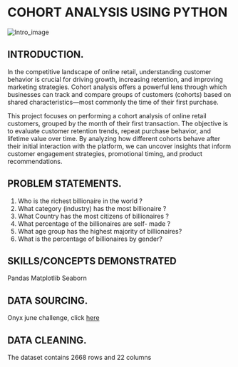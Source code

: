 # COHORT ANALYSIS USING PYTHON
![Intro_image](https://github.com/Temperance-Godwin/Forbes-world-billionaires-2022/assets/156975460/6b1c6980-f20b-43d6-b25e-ec66278e1312)

## INTRODUCTION.
In the competitive landscape of online retail, understanding customer behavior is crucial for driving growth, increasing retention, and improving marketing strategies. Cohort analysis offers a powerful lens through which businesses can track and compare groups of customers (cohorts) based on shared characteristics—most commonly the time of their first purchase.

This project focuses on performing a cohort analysis of online retail customers, grouped by the month of their first transaction. The objective is to evaluate customer retention trends, repeat purchase behavior, and lifetime value over time. By analyzing how different cohorts behave after their initial interaction with the platform, we can uncover insights that inform customer engagement strategies, promotional timing, and product recommendations.

## PROBLEM STATEMENTS.
1. Who is the richest billionaire in the world ?
2. What category (industry) has the most billionaire ?
3. What Country has the most citizens of billionaires ?
4. What percentage of the billionaires are self- made ?
5. What age group has the highest majority of billionaires?
6. What is the percentage of billionaires by gender?

## SKILLS/CONCEPTS DEMONSTRATED
Pandas
Matplotlib
Seaborn


## DATA SOURCING.
Onyx june challenge, click [here](https://onyxdata.co.uk/dataset_challenge/june-2022/)

## DATA CLEANING.
The dataset contains 2668 rows and 22 columns
